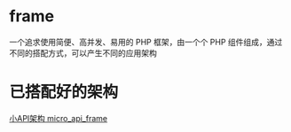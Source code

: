 # frame
一个追求使用简便、高并发、易用的 PHP 框架，由一个个 PHP 组件组成，通过不同的搭配方式，可以产生不同的应用架构

# 已搭配好的架构

[小API架构 micro_api_frame](https://github.com/smarty-kiki/micro_api_frame)
